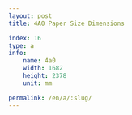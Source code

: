 ```yaml
---
layout: post
title: 4A0 Paper Size Dimensions

index: 16
type: a
info:
    name: 4a0
    width: 1682
    height: 2378
    unit: mm

permalink: /en/a/:slug/
---
```

